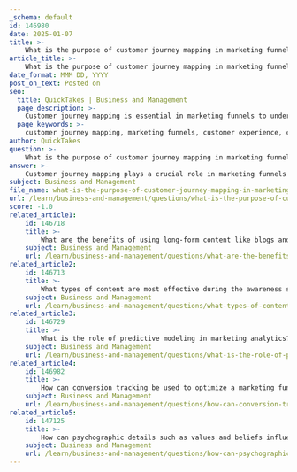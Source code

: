 ```yaml
---
_schema: default
id: 146980
date: 2025-01-07
title: >-
    What is the purpose of customer journey mapping in marketing funnels?
article_title: >-
    What is the purpose of customer journey mapping in marketing funnels?
date_format: MMM DD, YYYY
post_on_text: Posted on
seo:
  title: QuickTakes | Business and Management
  page_description: >-
    Customer journey mapping is essential in marketing funnels to understand the customer experience, identify pain points, analyze sentiment, and improve customer satisfaction throughout the buying process.
  page_keywords: >-
    customer journey mapping, marketing funnels, customer experience, customer perspective, pain points, unmet needs, holistic view, sentiment analysis, customer feedback
author: QuickTakes
question: >-
    What is the purpose of customer journey mapping in marketing funnels?
answer: >-
    Customer journey mapping plays a crucial role in marketing funnels by providing a comprehensive understanding of the customer experience from initial awareness to post-purchase interactions. Here are the key purposes of customer journey mapping in marketing funnels:\n\n1. **Understanding Customer Perspective**: Customer journey mapping allows businesses to visualize interactions from the customer's viewpoint. This understanding is essential for identifying customer needs, pain points, and emotions throughout their journey. By focusing on the customer's perspective, companies can design more customer-centric experiences that foster loyalty.\n\n2. **Identification of Pain Points and Unmet Needs**: By mapping out the customer journey, businesses can pinpoint gaps in the experience where customer needs are not being met. This process reveals opportunities for additional touchpoints or improvements to existing ones, eliminating guesswork and allowing for more targeted enhancements.\n\n3. **Holistic View of Customer Interactions**: A well-constructed customer journey map provides a comprehensive overview of all stages a customer goes through, from initial awareness to post-purchase interactions. This complete picture helps marketers predict customer behavior and anticipate their needs, leading to more effective strategies.\n\n4. **Sentiment Analysis**: Incorporating customer feedback into the journey map allows businesses to understand customer sentiment at each stage. By analyzing emotions and expectations, companies can better align their services with customer desires, enhancing overall satisfaction.\n\n5. **Improvement of Customer Experience**: Mapping the customer journey can lead to significant improvements in the
subject: Business and Management
file_name: what-is-the-purpose-of-customer-journey-mapping-in-marketing-funnels.md
url: /learn/business-and-management/questions/what-is-the-purpose-of-customer-journey-mapping-in-marketing-funnels
score: -1.0
related_article1:
    id: 146718
    title: >-
        What are the benefits of using long-form content like blogs and webinars in marketing?
    subject: Business and Management
    url: /learn/business-and-management/questions/what-are-the-benefits-of-using-longform-content-like-blogs-and-webinars-in-marketing
related_article2:
    id: 146713
    title: >-
        What types of content are most effective during the awareness stage of a marketing funnel?
    subject: Business and Management
    url: /learn/business-and-management/questions/what-types-of-content-are-most-effective-during-the-awareness-stage-of-a-marketing-funnel
related_article3:
    id: 146729
    title: >-
        What is the role of predictive modeling in marketing analytics?
    subject: Business and Management
    url: /learn/business-and-management/questions/what-is-the-role-of-predictive-modeling-in-marketing-analytics
related_article4:
    id: 146982
    title: >-
        How can conversion tracking be used to optimize a marketing funnel?
    subject: Business and Management
    url: /learn/business-and-management/questions/how-can-conversion-tracking-be-used-to-optimize-a-marketing-funnel
related_article5:
    id: 147125
    title: >-
        How can psychographic details such as values and beliefs influence marketing strategies?
    subject: Business and Management
    url: /learn/business-and-management/questions/how-can-psychographic-details-such-as-values-and-beliefs-influence-marketing-strategies
---
```


&nbsp;